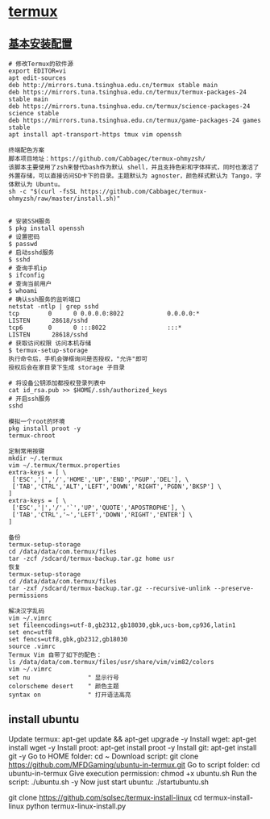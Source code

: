 # [termux](https://termux.com/)

## [基本安装配置](https://www.sqlsec.com/2018/05/termux.html)
```
# 修改Termux的软件源
export EDITOR=vi
apt edit-sources 
deb http://mirrors.tuna.tsinghua.edu.cn/termux stable main
deb https://mirrors.tuna.tsinghua.edu.cn/termux/termux-packages-24 stable main
deb https://mirrors.tuna.tsinghua.edu.cn/termux/science-packages-24 science stable
deb https://mirrors.tuna.tsinghua.edu.cn/termux/game-packages-24 games stable
apt install apt-transport-https tmux vim openssh

终端配色方案
脚本项目地址：https://github.com/Cabbagec/termux-ohmyzsh/
该脚本主要使用了zsh来替代bash作为默认 shell，并且支持色彩和字体样式，同时也激活了外置存储，可以直接访问SD卡下的目录。主题默认为 agnoster，颜色样式默认为 Tango，字体默认为 Ubuntu。
sh -c "$(curl -fsSL https://github.com/Cabbagec/termux-ohmyzsh/raw/master/install.sh)" 


# 安装SSH服务
$ pkg install openssh
# 设置密码
$ passwd
# 启动sshd服务
$ sshd
# 查询手机ip
$ ifconfig
# 查询当前用户
$ whoami
# 确认ssh服务的监听端口
netstat -ntlp | grep sshd
tcp        0      0 0.0.0.0:8022            0.0.0.0:*               LISTEN      28618/sshd          
tcp6       0      0 :::8022                 :::*                    LISTEN      28618/sshd
# 获取访问权限 访问本机存储
$ termux-setup-storage 
执行命令后，手机会弹框询问是否授权，"允许"即可
授权后会在家目录下生成 storage 子目录

# 将设备公钥添加都授权登录列表中
cat id_rsa.pub >> $HOME/.ssh/authorized_keys
# 开启ssh服务
sshd

模拟一个root的环境
pkg install proot -y
termux-chroot

定制常用按键
mkdir ~/.termux
vim ~/.termux/termux.properties
extra-keys = [ \
 ['ESC','|','/','HOME','UP','END','PGUP','DEL'], \
 ['TAB','CTRL','ALT','LEFT','DOWN','RIGHT','PGDN','BKSP'] \
]
extra-keys = [ \
 ['ESC','|','/','`','UP','QUOTE','APOSTROPHE'], \
 ['TAB','CTRL','~','LEFT','DOWN','RIGHT','ENTER'] \
]

备份
termux-setup-storage
cd /data/data/com.termux/files
tar -zcf /sdcard/termux-backup.tar.gz home usr
恢复
termux-setup-storage
cd /data/data/com.termux/files
tar -zxf /sdcard/termux-backup.tar.gz --recursive-unlink --preserve-permissions

解决汉字乱码
vim ~/.vimrc
set fileencodings=utf-8,gb2312,gb18030,gbk,ucs-bom,cp936,latin1
set enc=utf8
set fencs=utf8,gbk,gb2312,gb18030
source .vimrc
Termux Vim 自带了如下的配色：
ls /data/data/com.termux/files/usr/share/vim/vim82/colors
vim ~/.vimrc
set nu                " 显示行号
colorscheme desert    " 颜色主题
syntax on             " 打开语法高亮

```



## install ubuntu
Update termux: apt-get update && apt-get upgrade -y
Install wget: apt-get install wget -y
Install proot: apt-get install proot -y
Install git: apt-get install git -y
Go to HOME folder: cd ~
Download script: git clone https://github.com/MFDGaming/ubuntu-in-termux.git
Go to script folder: cd ubuntu-in-termux
Give execution permission: chmod +x ubuntu.sh
Run the script: ./ubuntu.sh -y
Now just start ubuntu: ./startubuntu.sh

git clone https://github.com/sqlsec/termux-install-linux
cd termux-install-linux
python termux-linux-install.py